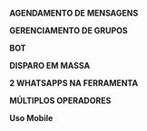 
**AGENDAMENTO DE MENSAGENS**


**GERENCIAMENTO DE GRUPOS**


**BOT**


**DISPARO EM MASSA**


**2 WHATSAPPS NA FERRAMENTA**


**MÚLTIPLOS OPERADORES**


**Uso Mobile**


